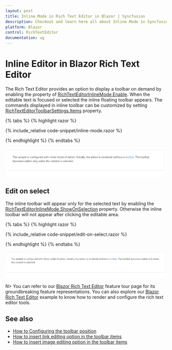 ```yaml
---
layout: post
title: Inline Mode in Rich Text Editor in Blazor | Syncfusion
description: Checkout and learn here all about Inline Mode in Syncfusion Blazor Rich Text Editor component and more.
platform: Blazor
control: RichTextEditor
documentation: ug
---
```


# Inline Editor in Blazor Rich Text Editor

The Rich Text Editor provides an option to display a toolbar on demand by enabling the property of [RichTextEditorInlineMode.Enable](https://help.syncfusion.com/cr/blazor/Syncfusion.Blazor.RichTextEditor.RichTextEditorInlineMode.html#Syncfusion_Blazor_RichTextEditor_RichTextEditorInlineMode_Enable). When the editable text is focused or selected the inline floating toolbar appears. The commands displayed in inline toolbar can be customized by setting [RichTextEditorToolbarSettings.Items](https://help.syncfusion.com/cr/blazor/Syncfusion.Blazor.RichTextEditor.RichTextEditorToolbarSettings.html#Syncfusion_Blazor_RichTextEditor_RichTextEditorToolbarSettings_Items) property.

{% tabs %}
{% highlight razor %}

{% include_relative code-snippet/inline-mode.razor %}

{% endhighlight %}
{% endtabs %}

![Blazor Rich Text Editor enabling inline mode](./images/blazor-richtexteditor-enable-inline.gif)

## Edit on select

The inline toolbar will appear only for the selected text by enabling the [RichTextEditorInlineMode.ShowOnSelection](https://help.syncfusion.com/cr/blazor/Syncfusion.Blazor.RichTextEditor.RichTextEditorInlineMode.html#Syncfusion_Blazor_RichTextEditor_RichTextEditorInlineMode_ShowOnSelection) property. Otherwise the inline toolbar will not appear after clicking the editable area.

{% tabs %}
{% highlight razor %}

{% include_relative code-snippet/edit-on-select.razor %}

{% endhighlight %}
{% endtabs %}

![Blazor Rich Text Editor enabling selection](./images/blazor-richtexteditor-enable-selection.gif)

N> You can refer to our [Blazor Rich Text Editor](https://www.syncfusion.com/blazor-components/blazor-wysiwyg-rich-text-editor) feature tour page for its groundbreaking feature representations. You can also explore our [Blazor Rich Text Editor](https://blazor.syncfusion.com/demos/rich-text-editor/overview?theme=bootstrap5) example to know how to render and configure the rich text editor tools.

## See also

* [How to Configuring the toolbar position](./toolbar#configuring-the-toolbar-position)
* [How to insert link editing option in the toolbar items](./tools/link-manipulation#insert-link)
* [How to insert image editing option in the toolbar items](./tools/insert-image#uploading-and-inserting-images)